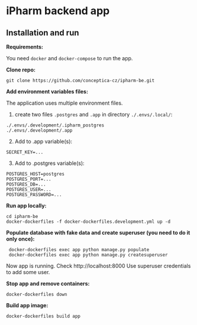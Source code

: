 # iPharm backend app

## Installation and run

**Requirements:**

You need `docker` and `docker-compose` to run the app.

**Clone repo:**

```shell
git clone https://github.com/conceptica-cz/ipharm-be.git
```

**Add environment variables files:**

The application uses multiple environment files.

1) create two files `.postgres` and `.app` in directory `./.envs/.local/`:
```shell
./.envs/.development/.ipharm_postgres
./.envs/.development/.app
```
2) Add to .app variable(s):
```shell
SECRET_KEY=...
```

3) Add to .postgres variable(s):
```shell
POSTGRES_HOST=postgres
POSTGRES_PORT=...
POSTGRES_DB=...
POSTGRES_USER=...
POSTGRES_PASSWORD=...
```

**Run app locally:**

```shell
cd ipharm-be
docker-dockerfiles -f docker-dockerfiles.development.yml up -d
```

**Populate database with fake data and create superuser (you need to do it only once):**

```shell
 docker-dockerfiles exec app python manage.py populate
 docker-dockerfiles exec app python manage.py createsuperuser
```

Now app is running. Check http://localhost:8000
Use superuser credentials to add some user.


**Stop app and remove containers:**

```shell
docker-dockerfiles down
```

**Build app image:**

```shell
docker-dockerfiles build app
```